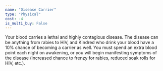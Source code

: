 ```yaml
---
name: "Disease Carrier"
type: "Physical"
cost: -4
is_multi_buy: False
---
```


Your blood carries a lethal and highly contagious disease. The disease can be anything from rabies to HIV, and Kindred who drink your blood have a 10% chance of becoming a carrier as well. You must spend an extra blood point each night on awakening, or you will begin manifesting symptoms of the disease (increased chance to frenzy for rabies, reduced soak rolls for HIV, etc.).